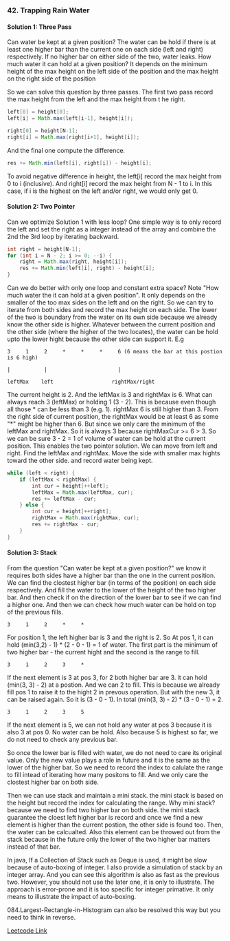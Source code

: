 ### 42. Trapping Rain Water

#### Solution 1: Three Pass

Can water be kept at a given position? 
The water can be hold if there is at least one higher bar than the current one on each side (left and right) respectively. If no higher bar on either side of the two, water leaks.
How much water it can hold at a given position?
It depends on the minimum height of the max height on the left side of the position and the max height on the right side of the position

So we can solve this question by three passes. The first two pass record the max height from the left and the max height from t he right. 
```java
left[0] = height[0];
left[i] = Math.max(left[i-1], height[i]);

right[0] = height[N-1];
right[i] = Math.max(right[i+1], height[i]);
```
And the final one compute the difference.
```java
res += Math.min(left[i], right[i]) - height[i];
```

To avoid negative difference in height, the left[i] record the max height from 0 to i (inclusive). And right[i] record the max height from N - 1 to i. In this case, if i is the highest on the left and/or right, we would only get 0.

#### Solution 2: Two Pointer

Can we optimize Solution 1 with less loop? One simple way is to only record the left and set the right as a integer instead of the array and combine the 2nd the 3rd loop by iterating backward.
```java
int right = height[N-1];
for (int i = N - 2; i >= 0; --i) {
    right = Math.max(right, height[i]);
    res += Math.min(left[i], right) - height[i];
}
```

Can we do better with only one loop and constant extra space? 
Note "How much water the it can hold at a given position". It only depends on the smaller of the too max sides on the left and on the right. 
So we can try to iterate from both sides and record the max height on each side. The lower of the two is boundary from the water on its own side because we already know the other side is higher. Whatever between the current position and the other side (where the higher of the two locates), the water can be hold upto the lower hight because the other side can support it.
E.g
```
3     1     2     *     *     *     6 (6 means the bar at this postion is 6 high)

|           |                       |

leftMax    left                   rightMax/right
```

The current height is 2. And the leftMax is 3 and rightMax is 6. What can always reach 3 (leftMax) or holding 1 (3 - 2). This is because even though all those * can be less than 3 (e.g. 1). rightMax 6 is still higher than 3. From the right side of current position, the rightMax would be at least 6 as some "*" might be higher than 6. But since we only care the minimum of the leftMax and rightMax. So it is always 3 because rightMaxCur >= 6 > 3. So we can be sure 3 - 2 = 1 of volume of water can be hold at the current position.
This enables the two pointer solution.
We can move from left and right. Find the leftMax and rightMax. Move the side with smaller max hights toward the other side. and record water being kept.

```java
while (left < right) {
    if (leftMax < rightMax) {
        int cur = height[++left];
        leftMax = Math.max(leftMax, cur);
        res += leftMax - cur;
    } else {
        int cur = height[++right];
        rightMax = Math.max(rightMax, cur);
        res += rightMax - cur;
    }
}
```

#### Solution 3: Stack

From the question "Can water be kept at a given position?" we know it requires both sides have a higher bar than the one in the current position. We can find the clostest higher bar (in terms of the position) on each side respectively. And fill the water to the lower of the height of the two higher bar. And then check if on the direction of the lower bar to see if we can find a higher one. And then we can check how much water can be hold on top of the previous fills.
```
3     1     2     *     *
```

For position 1, the left higher bar is 3 and  the right is 2.  So At pos 1, it can hold (min(3,2) - 1) * (2 - 0 - 1) = 1 of water. The first part is the minimum of two higher bar - the current hight and the second is the range to fill. 
```
3     1     2     3     *
```

If the next element is 3 at pos 3, for 2 both higher bar are 3. it can hold (min(3, 3) - 2) at a postion. And we can 2 to fill. This is because we already fill pos 1 to raise it to the hight 2 in prevous operation. But with the new 3, it can be raised again. So it is (3 - 0 - 1). In total (min(3, 3) - 2) * (3 - 0 - 1) = 2.
```
3     1     2     3     5
```

If the next element is 5, we can not hold any water at pos 3 because it is also 3 at pos 0. No water can be hold. Also because 5 is highest so far, we do not need to check any previous bar.

So once the lower bar is filled with water, we do not need to care its original value. Only the new value plays a role in future and it is the same as the lower of the higher bar. So we need to record the index to calulate the range to fill intead of iterating how many positons to fill. And we only care the clostest higher bar on both side.

Then we can use stack and maintain a mini stack. the mini stack is based on the height but record the index for calculating the range. Why mini stack? because we need to find two higher bar on both side. the mini stack guarantee the cloest left higher bar is record and once we find a new element is higher than the current postion, the other side is found too. Then, the water can be calcualted. Also this element can be throwed out from the stack because in the future only the lower of the two higher bar matters instead of that bar.


In java, If a Collection of Stack such as Deque is used, it might be slow because of auto-boxing of integer. I also provide a simulation of stack by an integer array. And you can see this algorithm is also as fast as the previous two. However, you should not use the later one, it is only to illustrate. The approach is error-prone and it is too specific for integer primative. It only means to illustrate the impact of auto-boxing.

084.Largest-Rectangle-in-Histogram can also be resolved this way but you need to think in reverse.

[Leetcode Link](https://leetcode.com/problems/trapping-rain-water)
